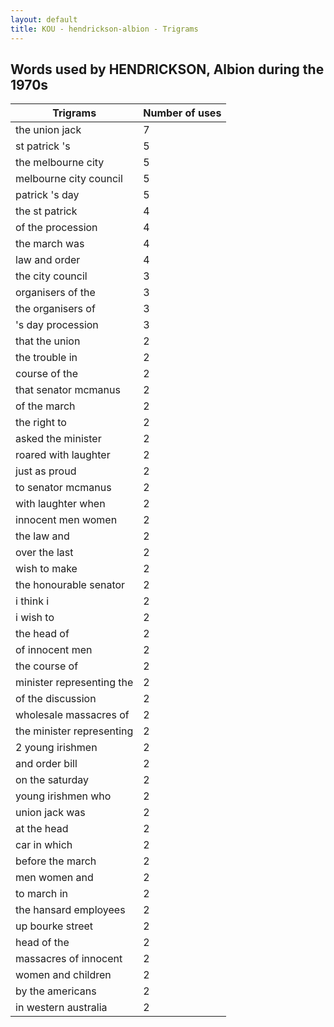 ```yaml
---
layout: default
title: KOU - hendrickson-albion - Trigrams
---
```

## Words used by HENDRICKSON, Albion during the 1970s

| Trigrams | Number of uses |
|--------------|----------------|
|the union jack|7|
|st patrick 's|5|
|the melbourne city|5|
|melbourne city council|5|
|patrick 's day|5|
|the st patrick|4|
|of the procession|4|
|the march was|4|
|law and order|4|
|the city council|3|
|organisers of the|3|
|the organisers of|3|
|'s day procession|3|
|that the union|2|
|the trouble in|2|
|course of the|2|
|that senator mcmanus|2|
|of the march|2|
|the right to|2|
|asked the minister|2|
|roared with laughter|2|
|just as proud|2|
|to senator mcmanus|2|
|with laughter when|2|
|innocent men women|2|
|the law and|2|
|over the last|2|
|wish to make|2|
|the honourable senator|2|
|i think i|2|
|i wish to|2|
|the head of|2|
|of innocent men|2|
|the course of|2|
|minister representing the|2|
|of the discussion|2|
|wholesale massacres of|2|
|the minister representing|2|
|2 young irishmen|2|
|and order bill|2|
|on the saturday|2|
|young irishmen who|2|
|union jack was|2|
|at the head|2|
|car in which|2|
|before the march|2|
|men women and|2|
|to march in|2|
|the hansard employees|2|
|up bourke street|2|
|head of the|2|
|massacres of innocent|2|
|women and children|2|
|by the americans|2|
|in western australia|2|
